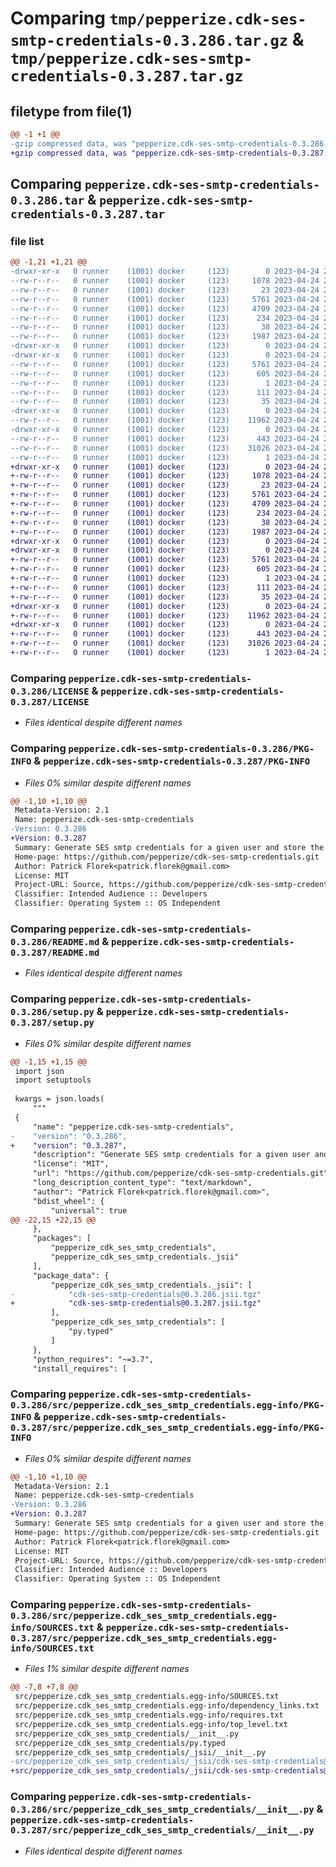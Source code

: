 # Comparing `tmp/pepperize.cdk-ses-smtp-credentials-0.3.286.tar.gz` & `tmp/pepperize.cdk-ses-smtp-credentials-0.3.287.tar.gz`

## filetype from file(1)

```diff
@@ -1 +1 @@
-gzip compressed data, was "pepperize.cdk-ses-smtp-credentials-0.3.286.tar", last modified: Mon Apr 24 23:16:08 2023, max compression
+gzip compressed data, was "pepperize.cdk-ses-smtp-credentials-0.3.287.tar", last modified: Mon Apr 24 23:21:30 2023, max compression
```

## Comparing `pepperize.cdk-ses-smtp-credentials-0.3.286.tar` & `pepperize.cdk-ses-smtp-credentials-0.3.287.tar`

### file list

```diff
@@ -1,21 +1,21 @@
-drwxr-xr-x   0 runner    (1001) docker     (123)        0 2023-04-24 23:16:08.964719 pepperize.cdk-ses-smtp-credentials-0.3.286/
--rw-r--r--   0 runner    (1001) docker     (123)     1078 2023-04-24 23:15:53.000000 pepperize.cdk-ses-smtp-credentials-0.3.286/LICENSE
--rw-r--r--   0 runner    (1001) docker     (123)       23 2023-04-24 23:15:53.000000 pepperize.cdk-ses-smtp-credentials-0.3.286/MANIFEST.in
--rw-r--r--   0 runner    (1001) docker     (123)     5761 2023-04-24 23:16:08.964719 pepperize.cdk-ses-smtp-credentials-0.3.286/PKG-INFO
--rw-r--r--   0 runner    (1001) docker     (123)     4709 2023-04-24 23:15:53.000000 pepperize.cdk-ses-smtp-credentials-0.3.286/README.md
--rw-r--r--   0 runner    (1001) docker     (123)      234 2023-04-24 23:15:53.000000 pepperize.cdk-ses-smtp-credentials-0.3.286/pyproject.toml
--rw-r--r--   0 runner    (1001) docker     (123)       38 2023-04-24 23:16:08.964719 pepperize.cdk-ses-smtp-credentials-0.3.286/setup.cfg
--rw-r--r--   0 runner    (1001) docker     (123)     1987 2023-04-24 23:15:53.000000 pepperize.cdk-ses-smtp-credentials-0.3.286/setup.py
-drwxr-xr-x   0 runner    (1001) docker     (123)        0 2023-04-24 23:16:08.960719 pepperize.cdk-ses-smtp-credentials-0.3.286/src/
-drwxr-xr-x   0 runner    (1001) docker     (123)        0 2023-04-24 23:16:08.964719 pepperize.cdk-ses-smtp-credentials-0.3.286/src/pepperize.cdk_ses_smtp_credentials.egg-info/
--rw-r--r--   0 runner    (1001) docker     (123)     5761 2023-04-24 23:16:08.000000 pepperize.cdk-ses-smtp-credentials-0.3.286/src/pepperize.cdk_ses_smtp_credentials.egg-info/PKG-INFO
--rw-r--r--   0 runner    (1001) docker     (123)      605 2023-04-24 23:16:08.000000 pepperize.cdk-ses-smtp-credentials-0.3.286/src/pepperize.cdk_ses_smtp_credentials.egg-info/SOURCES.txt
--rw-r--r--   0 runner    (1001) docker     (123)        1 2023-04-24 23:16:08.000000 pepperize.cdk-ses-smtp-credentials-0.3.286/src/pepperize.cdk_ses_smtp_credentials.egg-info/dependency_links.txt
--rw-r--r--   0 runner    (1001) docker     (123)      111 2023-04-24 23:16:08.000000 pepperize.cdk-ses-smtp-credentials-0.3.286/src/pepperize.cdk_ses_smtp_credentials.egg-info/requires.txt
--rw-r--r--   0 runner    (1001) docker     (123)       35 2023-04-24 23:16:08.000000 pepperize.cdk-ses-smtp-credentials-0.3.286/src/pepperize.cdk_ses_smtp_credentials.egg-info/top_level.txt
-drwxr-xr-x   0 runner    (1001) docker     (123)        0 2023-04-24 23:16:08.964719 pepperize.cdk-ses-smtp-credentials-0.3.286/src/pepperize_cdk_ses_smtp_credentials/
--rw-r--r--   0 runner    (1001) docker     (123)    11962 2023-04-24 23:15:53.000000 pepperize.cdk-ses-smtp-credentials-0.3.286/src/pepperize_cdk_ses_smtp_credentials/__init__.py
-drwxr-xr-x   0 runner    (1001) docker     (123)        0 2023-04-24 23:16:08.964719 pepperize.cdk-ses-smtp-credentials-0.3.286/src/pepperize_cdk_ses_smtp_credentials/_jsii/
--rw-r--r--   0 runner    (1001) docker     (123)      443 2023-04-24 23:15:53.000000 pepperize.cdk-ses-smtp-credentials-0.3.286/src/pepperize_cdk_ses_smtp_credentials/_jsii/__init__.py
--rw-r--r--   0 runner    (1001) docker     (123)    31026 2023-04-24 23:15:53.000000 pepperize.cdk-ses-smtp-credentials-0.3.286/src/pepperize_cdk_ses_smtp_credentials/_jsii/cdk-ses-smtp-credentials@0.3.286.jsii.tgz
--rw-r--r--   0 runner    (1001) docker     (123)        1 2023-04-24 23:15:53.000000 pepperize.cdk-ses-smtp-credentials-0.3.286/src/pepperize_cdk_ses_smtp_credentials/py.typed
+drwxr-xr-x   0 runner    (1001) docker     (123)        0 2023-04-24 23:21:30.619793 pepperize.cdk-ses-smtp-credentials-0.3.287/
+-rw-r--r--   0 runner    (1001) docker     (123)     1078 2023-04-24 23:21:17.000000 pepperize.cdk-ses-smtp-credentials-0.3.287/LICENSE
+-rw-r--r--   0 runner    (1001) docker     (123)       23 2023-04-24 23:21:17.000000 pepperize.cdk-ses-smtp-credentials-0.3.287/MANIFEST.in
+-rw-r--r--   0 runner    (1001) docker     (123)     5761 2023-04-24 23:21:30.619793 pepperize.cdk-ses-smtp-credentials-0.3.287/PKG-INFO
+-rw-r--r--   0 runner    (1001) docker     (123)     4709 2023-04-24 23:21:17.000000 pepperize.cdk-ses-smtp-credentials-0.3.287/README.md
+-rw-r--r--   0 runner    (1001) docker     (123)      234 2023-04-24 23:21:17.000000 pepperize.cdk-ses-smtp-credentials-0.3.287/pyproject.toml
+-rw-r--r--   0 runner    (1001) docker     (123)       38 2023-04-24 23:21:30.619793 pepperize.cdk-ses-smtp-credentials-0.3.287/setup.cfg
+-rw-r--r--   0 runner    (1001) docker     (123)     1987 2023-04-24 23:21:17.000000 pepperize.cdk-ses-smtp-credentials-0.3.287/setup.py
+drwxr-xr-x   0 runner    (1001) docker     (123)        0 2023-04-24 23:21:30.615793 pepperize.cdk-ses-smtp-credentials-0.3.287/src/
+drwxr-xr-x   0 runner    (1001) docker     (123)        0 2023-04-24 23:21:30.619793 pepperize.cdk-ses-smtp-credentials-0.3.287/src/pepperize.cdk_ses_smtp_credentials.egg-info/
+-rw-r--r--   0 runner    (1001) docker     (123)     5761 2023-04-24 23:21:30.000000 pepperize.cdk-ses-smtp-credentials-0.3.287/src/pepperize.cdk_ses_smtp_credentials.egg-info/PKG-INFO
+-rw-r--r--   0 runner    (1001) docker     (123)      605 2023-04-24 23:21:30.000000 pepperize.cdk-ses-smtp-credentials-0.3.287/src/pepperize.cdk_ses_smtp_credentials.egg-info/SOURCES.txt
+-rw-r--r--   0 runner    (1001) docker     (123)        1 2023-04-24 23:21:30.000000 pepperize.cdk-ses-smtp-credentials-0.3.287/src/pepperize.cdk_ses_smtp_credentials.egg-info/dependency_links.txt
+-rw-r--r--   0 runner    (1001) docker     (123)      111 2023-04-24 23:21:30.000000 pepperize.cdk-ses-smtp-credentials-0.3.287/src/pepperize.cdk_ses_smtp_credentials.egg-info/requires.txt
+-rw-r--r--   0 runner    (1001) docker     (123)       35 2023-04-24 23:21:30.000000 pepperize.cdk-ses-smtp-credentials-0.3.287/src/pepperize.cdk_ses_smtp_credentials.egg-info/top_level.txt
+drwxr-xr-x   0 runner    (1001) docker     (123)        0 2023-04-24 23:21:30.619793 pepperize.cdk-ses-smtp-credentials-0.3.287/src/pepperize_cdk_ses_smtp_credentials/
+-rw-r--r--   0 runner    (1001) docker     (123)    11962 2023-04-24 23:21:17.000000 pepperize.cdk-ses-smtp-credentials-0.3.287/src/pepperize_cdk_ses_smtp_credentials/__init__.py
+drwxr-xr-x   0 runner    (1001) docker     (123)        0 2023-04-24 23:21:30.619793 pepperize.cdk-ses-smtp-credentials-0.3.287/src/pepperize_cdk_ses_smtp_credentials/_jsii/
+-rw-r--r--   0 runner    (1001) docker     (123)      443 2023-04-24 23:21:17.000000 pepperize.cdk-ses-smtp-credentials-0.3.287/src/pepperize_cdk_ses_smtp_credentials/_jsii/__init__.py
+-rw-r--r--   0 runner    (1001) docker     (123)    31026 2023-04-24 23:21:17.000000 pepperize.cdk-ses-smtp-credentials-0.3.287/src/pepperize_cdk_ses_smtp_credentials/_jsii/cdk-ses-smtp-credentials@0.3.287.jsii.tgz
+-rw-r--r--   0 runner    (1001) docker     (123)        1 2023-04-24 23:21:17.000000 pepperize.cdk-ses-smtp-credentials-0.3.287/src/pepperize_cdk_ses_smtp_credentials/py.typed
```

### Comparing `pepperize.cdk-ses-smtp-credentials-0.3.286/LICENSE` & `pepperize.cdk-ses-smtp-credentials-0.3.287/LICENSE`

 * *Files identical despite different names*

### Comparing `pepperize.cdk-ses-smtp-credentials-0.3.286/PKG-INFO` & `pepperize.cdk-ses-smtp-credentials-0.3.287/PKG-INFO`

 * *Files 0% similar despite different names*

```diff
@@ -1,10 +1,10 @@
 Metadata-Version: 2.1
 Name: pepperize.cdk-ses-smtp-credentials
-Version: 0.3.286
+Version: 0.3.287
 Summary: Generate SES smtp credentials for a given user and store the credentials in a SecretsManager Secret.
 Home-page: https://github.com/pepperize/cdk-ses-smtp-credentials.git
 Author: Patrick Florek<patrick.florek@gmail.com>
 License: MIT
 Project-URL: Source, https://github.com/pepperize/cdk-ses-smtp-credentials.git
 Classifier: Intended Audience :: Developers
 Classifier: Operating System :: OS Independent
```

### Comparing `pepperize.cdk-ses-smtp-credentials-0.3.286/README.md` & `pepperize.cdk-ses-smtp-credentials-0.3.287/README.md`

 * *Files identical despite different names*

### Comparing `pepperize.cdk-ses-smtp-credentials-0.3.286/setup.py` & `pepperize.cdk-ses-smtp-credentials-0.3.287/setup.py`

 * *Files 0% similar despite different names*

```diff
@@ -1,15 +1,15 @@
 import json
 import setuptools
 
 kwargs = json.loads(
     """
 {
     "name": "pepperize.cdk-ses-smtp-credentials",
-    "version": "0.3.286",
+    "version": "0.3.287",
     "description": "Generate SES smtp credentials for a given user and store the credentials in a SecretsManager Secret.",
     "license": "MIT",
     "url": "https://github.com/pepperize/cdk-ses-smtp-credentials.git",
     "long_description_content_type": "text/markdown",
     "author": "Patrick Florek<patrick.florek@gmail.com>",
     "bdist_wheel": {
         "universal": true
@@ -22,15 +22,15 @@
     },
     "packages": [
         "pepperize_cdk_ses_smtp_credentials",
         "pepperize_cdk_ses_smtp_credentials._jsii"
     ],
     "package_data": {
         "pepperize_cdk_ses_smtp_credentials._jsii": [
-            "cdk-ses-smtp-credentials@0.3.286.jsii.tgz"
+            "cdk-ses-smtp-credentials@0.3.287.jsii.tgz"
         ],
         "pepperize_cdk_ses_smtp_credentials": [
             "py.typed"
         ]
     },
     "python_requires": "~=3.7",
     "install_requires": [
```

### Comparing `pepperize.cdk-ses-smtp-credentials-0.3.286/src/pepperize.cdk_ses_smtp_credentials.egg-info/PKG-INFO` & `pepperize.cdk-ses-smtp-credentials-0.3.287/src/pepperize.cdk_ses_smtp_credentials.egg-info/PKG-INFO`

 * *Files 0% similar despite different names*

```diff
@@ -1,10 +1,10 @@
 Metadata-Version: 2.1
 Name: pepperize.cdk-ses-smtp-credentials
-Version: 0.3.286
+Version: 0.3.287
 Summary: Generate SES smtp credentials for a given user and store the credentials in a SecretsManager Secret.
 Home-page: https://github.com/pepperize/cdk-ses-smtp-credentials.git
 Author: Patrick Florek<patrick.florek@gmail.com>
 License: MIT
 Project-URL: Source, https://github.com/pepperize/cdk-ses-smtp-credentials.git
 Classifier: Intended Audience :: Developers
 Classifier: Operating System :: OS Independent
```

### Comparing `pepperize.cdk-ses-smtp-credentials-0.3.286/src/pepperize.cdk_ses_smtp_credentials.egg-info/SOURCES.txt` & `pepperize.cdk-ses-smtp-credentials-0.3.287/src/pepperize.cdk_ses_smtp_credentials.egg-info/SOURCES.txt`

 * *Files 1% similar despite different names*

```diff
@@ -7,8 +7,8 @@
 src/pepperize.cdk_ses_smtp_credentials.egg-info/SOURCES.txt
 src/pepperize.cdk_ses_smtp_credentials.egg-info/dependency_links.txt
 src/pepperize.cdk_ses_smtp_credentials.egg-info/requires.txt
 src/pepperize.cdk_ses_smtp_credentials.egg-info/top_level.txt
 src/pepperize_cdk_ses_smtp_credentials/__init__.py
 src/pepperize_cdk_ses_smtp_credentials/py.typed
 src/pepperize_cdk_ses_smtp_credentials/_jsii/__init__.py
-src/pepperize_cdk_ses_smtp_credentials/_jsii/cdk-ses-smtp-credentials@0.3.286.jsii.tgz
+src/pepperize_cdk_ses_smtp_credentials/_jsii/cdk-ses-smtp-credentials@0.3.287.jsii.tgz
```

### Comparing `pepperize.cdk-ses-smtp-credentials-0.3.286/src/pepperize_cdk_ses_smtp_credentials/__init__.py` & `pepperize.cdk-ses-smtp-credentials-0.3.287/src/pepperize_cdk_ses_smtp_credentials/__init__.py`

 * *Files identical despite different names*

